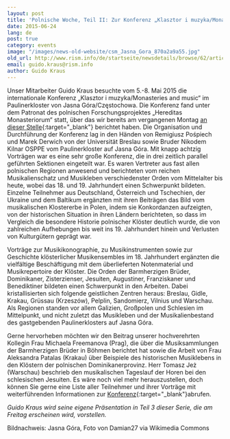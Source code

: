 ```yaml
---
layout: post
title: 'Polnische Woche, Teil II: Zur Konferenz „Klasztor i muzyka/Monasteries and music“ in Tschenstochau'
date: 2015-06-24
lang: de
post: true
category: events
image: "/images/news-old-website/csm_Jasna_Gora_870a2a9a55.jpg"
old_url: http://www.rism.info/de/startseite/newsdetails/browse/62/article/64/polish-week-part-ii-the-klasztor-i-muzykamonasteries-and-music-conference-in-czestochowa.html
email: guido.kraus@rism.info
author: Guido Kraus
---
```


Unser Mitarbeiter Guido Kraus besuchte vom 5.-8. Mai 2015 die internationale Konferenz „Klasztor i muzyka/Monasteries and music“ im Paulinerkloster von Jasna Góra/Częstochowa. Die Konferenz fand unter dem Patronat des polnischen Forschungsprojektes „Hereditas Monasteriorum“ statt, über das wir bereits am vergangenen Montag [an dieser Stelle](/new_at_rism/2015/06/22/polish-week-part-i-music-as-part-of-monastic.html){:target="_blank"} berichtet haben. Die Organisation und Durchführung der Konferenz lag in den Händen von Remigiusz Pośpiech und Marek Derwich von der Universität Breslau sowie Bruder Nikodem Kilnar OSPPE vom Paulinerkloster auf Jasna Góra. Mit knapp achtzig Vorträgen war es eine sehr große Konferenz, die in drei zeitlich parallel geführten Sektionen eingeteilt war. Es waren Vertreter aus fast allen polnischen Regionen anwesend und berichteten vom reichen Musikalienschatz und Musikleben verschiedenster Orden vom Mittelalter bis heute, wobei das 18. und 19. Jahrhundert einen Schwerpunkt bildeten. Einzelne Teilnehmer aus Deutschland, Österreich und Tschechien, der Ukraine und dem Baltikum ergänzten mit ihren Beiträgen das Bild vom musikalischen Klostererbe in Polen, indem sie Konkordanzen aufzeigten, von der historischen Situation in ihren Ländern berichteten, so dass im Vergleich die besondere Historie polnischer Klöster deutlich wurde, die von zahlreichen Aufhebungen bis weit ins 19. Jahrhundert hinein und Verlusten von Kulturgütern geprägt war.


Vorträge zur Musikikonographie, zu Musikinstrumenten sowie zur Geschichte klösterlicher Musikensembles im 18. Jahrhundert ergänzten die vielfältige Beschäftigung mit dem überlieferten Notenmaterial und Musikrepertoire der Klöster. Die Orden der Barmherzigen Brüder, Dominikaner, Zisterzienser, Jesuiten, Augustiner, Franziskaner und Benediktiner bildeten einen Schwerpunkt in den Arbeiten. Dabei kristallisierten sich folgende geistlichen Zentren heraus: Breslau, Gidle, Krakau, Grüssau (Krzeszów), Pelplin, Sandomierz, Vilnius und Warschau. Als Regionen standen vor allem Galizien, Großpolen und Schlesien im Mittelpunkt, und nicht zuletzt das Musikleben und der Musikalienbestand des gastgebenden Paulinerklosters auf Jasna Góra.

Gerne hervorheben möchten wir den Beitrag unserer hochverehrten Kollegin Frau Michaela Freemanova (Prag), die über die Musiksammlungen der Barmherzigen Brüder in Böhmen berichtet hat sowie die Arbeit von Frau Aleksandra Patalas (Krakau) über Beispiele des historischen Musiklebens in den Klöstern der polnischen Dominikanerprovinz. Herr Tomasz Jeż (Warschau) beschrieb den musikalischen Tageslauf der Horen bei den schlesischen Jesuiten. Es wäre noch viel mehr herauszustellen, doch können Sie gerne eine Liste aller Teilnehmer und ihrer Vorträge mit weiterführenden Informationen zur [Konferenz](http://www.kasaty.pl/monasteries-and-music-from-the-middle-ages-to-the-present/){:target="_blank"}abrufen.


_Guido Kraus wird seine eigene Präsentation in Teil 3 dieser Serie, die am Freitag erscheinen wird, vorstellen._

Bildnachweis: Jasna Góra, Foto von Damian27 via Wikimedia Commons


